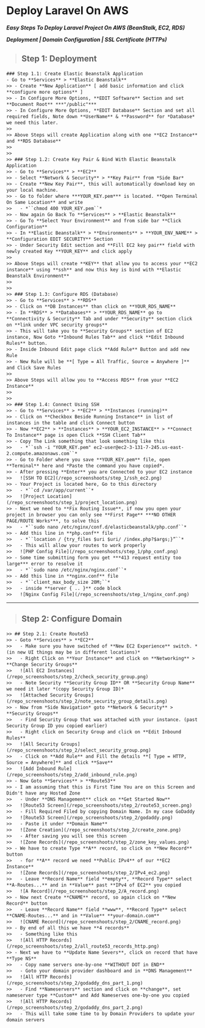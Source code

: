 # Deploy Laravel On AWS
***Easy Steps To Deploy Laravel Project On AWS (BeanStalk, EC2, RDS)***

***Deployment | Domain Configuration | SSL Certificate (HTTPs)***

> ## Step 1: Deployment
    ### Step 1.1: Create Elastic Beanstalk Application
    - Go to **Services** > **Elastic Beanstalk**
    >> - Create **New Application** [ add basic information and click **configure more options** ]
    >> - In Configure More Options, **EDIT Software** Section and set **Document Root** ***"/public"***
    >> - In Configure More Options, **EDIT Database** Section and set all required fields, Note down **UserName** & **Password** for *Database* we need this later.
    >> 
    >> Above Steps will create Application along with one **EC2 Instance** and **RDS Database**
    >>
    >>
    >> ### Step 1.2: Create Key Pair & Bind With Elastic Beanstalk  Application
    >> - Go to **Services** > **EC2**
    >> - Select **Network & Security** > **Key Pair** from *Side Bar*
    >> - Create **New Key Pair**, this will automatically download key on your local machine.
    >> - Go to folder where ***YOUR_KEY.pem*** is located. **Open Terminal On Same Location** and write 
    >>   - *``chmod 400 YOUR_KEY.pem``*
    >> - Now again Go Back To **Services** > **Elastic Beanstalk**
    >> - Go To **Select Your Environment** and from side bar **Click Configuration**
    >> - In **Elastic Beanstalk** > **Environments** > **YOUR_ENV_NAME** > **Configuration EDIT SECURITY** Section
    >> - Under Security Edit section and **Fill EC2 key pair** field with newly created Key **YOUR_KEY** and click apply
    >> 
    >> Above Steps will create **KEY** that allow you to access your **EC2 instance** using **ssh** and now this key is bind with **Elastic Beanstalk Environment**
    >>
    >>
    >> ### Step 1.3: Configure RDS (Database)
    >> - Go to **Services** > **RDS**
    >> - Click on **DB Instances** than click on **YOUR_RDS_NAME**
    >> - In **RDS** > **Databases** > **YOUR_RDS_NAME** go to **Connectivity & Security** Tab and under **Security** section click on **link under VPC security groups**
    >> - This will take you to **Security Groups** section of EC2 instance, Now Goto **Inbound Rules Tab** and click **Edit Inbound Rules** button.
    >> - Inside Inbound Edit page click **Add Rule** Button and add new Rule
    >> - New Rule will be **[ Type = All Traffic, Source = Anywhere ]** and Click Save Rules
    >> 
    >> Above Steps will allow you to **Access RDS** from your **EC2 Instance**
    >>
    >>
    >> ### Step 1.4: Connect Using SSH
    >> - Go to **Services** > **EC2** > **Instances (running)**
    >> - Click on **Checkbox Beside Running Instance** in list of instances in the table and click Connect button
    >> - Now **EC2** > **Instances** > **YOUR_EC2_INSTANCE** > **Connect To Instance** page is open Click **SSH Client Tab**
    >> - Copy The Link something that look something like this
    >>   - *``ssh -i "YOUR_KEY.pem" ec2-user@ec2-3-131-7-245.us-east-2.compute.amazonaws.com``*
    >> - Go to Folder where you save **YOUR_KEY.pem** file, open **Terminal** here and *Paste the command you have copied*.
    >> - After pressing **Enter** you are Connected to your EC2 instance
    >>   ![SSH TO EC2](/repo_screenshoots/step_1/ssh_ec2.png)
    >> - Your Project is located here, Go to this directory
    >>   - *``cd /var/app/current``*
    >>   ![Project Location](/repo_screenshoots/step_1/project_location.png)
    >> - Next we need to **Fix Routing Issue**, if now you open your project in browser you can only see **First Page** ***NO OTHER PAGE/ROUTE Works***, to solve this 
    >>   - *``sudo nano /etc/nginx/conf.d/elasticbeanstalk/php.conf``*
    >> - Add this line in **php.conf** file 
    >>   - *``location / {try_files $uri $uri/ /index.php?$args;}”``* 
    >>   - This will allow your routes to work properly
    >>   ![PHP Config File](/repo_screenshoots/step_1/php_conf.png)
    >> - Some time submitting form you get ***413 request entity too large*** error to resolve it 
    >>   - *``sudo nano /etc/nginx/nginx.conf``*
    >> - Add this line in **nginx.conf** file 
    >>   - *``client_max_body_size 20M;``* 
    >>   - inside **server { .. }** code block
    >>   ![Nginx Config File](/repo_screenshoots/step_1/nginx_conf.png)
___

> ## Step 2: Configure Domain 
    >> ## Step 2.1: Create Route53 
    >> - Goto **Services** > **EC2** 
    >>   - Make sure you have switched of **New EC2 Experience** switch. *(in new UI things may be in different locations)* 
    >>   - Right Click on **Your Instance** and click on **Networking** > **Change Security Groups** 
    >>   ![All EC2 Instances](/repo_screenshoots/step_2/check_security_group.png)
    >>   - Note Security **Security Group ID** OR **Security Group Name** we need it later *(copy Security Group ID)*
    >>   ![Attached Security Groups](/repo_screenshoots/step_2/note_security_group_details.png)
    >> - Now from *Side Navigation* goto **Network & Security** > **Security Groups** 
    >>   - Find Security Group that was attached with your instance. (past Security Group ID you copied earlier)
    >>   - Right click on Security Group and click on **Edit Inbound Rules**
    >>   ![All Security Groups](/repo_screenshoots/step_2/select_security_group.png)
    >>   - Click on **Add Rule** and Fill the details **[ Type = HTTP, Source = Anywhere]** and click **Save**
    >>   ![Add Inbound Rule](/repo_screenshoots/step_2/add_inbound_rule.png)
    >> - Now Goto **Services** > **Route53**
    >> - I am assuming that this is First Time You are on this Screen and Didn't have any Hosted Zone 
    >>   - Under **DNS Management** click on **Get Started Now**
    >>   ![Route53 Screen](/repo_screenshoots/step_2/route53_screen.png)
    >>   - Fill Required Filed by copying Domain Name. In my case GoDaddy
    >>   ![Route53 Screen](/repo_screenshoots/step_2/godaddy.png)
    >>   - Paste it under **Domain Name** 
    >>   ![Zone Creation](/repo_screenshoots/step_2/create_zone.png)
    >>   - After saving you will see this screen 
    >>   ![Zone Records](/repo_screenshoots/step_2/zone_key_values.png)
    >> - We have to create Type **A** record, so click on **New Record** button
    >>   - for **A** record we need **Public IPv4** of our **EC2 Instance**
    >>   ![Zone Records](/repo_screenshoots/step_2/IPv4_ec2.png)
    >>   - Leave **Record Name** field **empty**, **Record Type** select **A-Routes...** and in **Value** past **IPv4 of EC2** you copied
    >>   ![A Record](/repo_screenshoots/step_2/A_record.png)
    >> - Now next Create **CNAME** record, so again click on **New Record** button
    >>   - Leave **Record Name** field **www**, **Record Type** select **CNAME-Routes...** and in **Value** **your-domain.com** 
    >>   ![CNAME Record](/repo_screenshoots/step_2/CNAME_record.png)
    >> - By end of all this we have **4 records**
    >>   - Something like this
    >>   ![All HTTP Records](/repo_screenshoots/step_2/all_route53_records_http.png)
    >> - Next we have to **Update Name Severs**, click on record that have **Type NS**
    >>   - Copy name servers one-by-one **WITHOUT DOT in END**
    >>   - Goto your domain provider dashboard and in **DNS Management**
    >>   ![All HTTP Records](/repo_screenshoots/step_2/godaddy_dns_part_1.png)
    >>   - Find **Nameservers** section and click on **change**, set nameserver type **Custom** and Add Nameserves one-by-one you copied
    >>   ![All HTTP Records](/repo_screenshoots/step_2/godaddy_dns_part_2.png)
    >>   - This will take some time to by Domain Providers to update your domain servers



